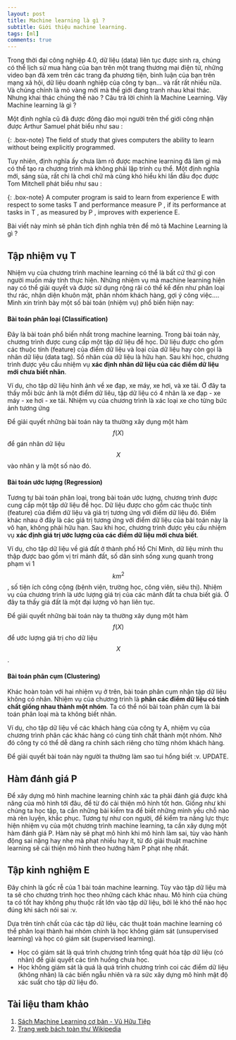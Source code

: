 ```yaml
---
layout: post
title: Machine learning là gì ?
subtitle: Giới thiệu machine learning.
tags: [ml]
comments: true
---
```


Trong thời đại công nghiệp 4.0, dữ liệu (data) liên tục được sinh ra, chúng có thể lịch sử mua hàng của bạn trên một trang thương mại điện tử, những video bạn đã xem trên các trang đa phương tiện, bình luận của bạn trên mạng xã hội, dữ liệu doanh nghiệp của công ty bạn... và rất rất nhiều nữa. Và chúng chính là mỏ vàng mới mà thế giới đang tranh nhau khai thác. Nhưng khai thác chúng thế nào ? Câu trả lời chính là Machine Learning. Vậy Machine learning là gì ?

Một định nghĩa cũ đã được đông đảo mọi người trên thế giới công nhận được Arthur Samuel phát biểu như sau : 

{: .box-note}
The field of study that gives computers the ability to learn without being explicitly programmed.

Tuy nhiên, định nghĩa ấy chưa làm rõ được machine learning đã làm gì mà có thể tạo ra chương trình mà không phải lập trình cụ thể. Một định nghĩa mới, sáng sủa, rất chi là chơi chữ mà cũng khó hiểu khi lần đầu đọc được Tom Mitchell phát biểu như sau :

{: .box-note}
A computer program is said to learn from experience E with respect to some tasks T and performance measure P , if its performance at tasks in T , as measured by P , improves with experience E.

Bài viết này mình sẽ phân tích định nghĩa trên để mô tả Machine Learning là gì ?

## Tập nhiệm vụ T
Nhiệm vụ của chương trình machine learning có thể là bất cứ thứ gì con người muốn máy tính thực hiện. Những nhiệm vụ mà machine learning hiện nay có thể giải quyết và được sử dụng rộng rãi có thể kể đến như phân loại thư rác, nhận diện khuôn mặt, phân nhóm khách hàng, gợi ý công việc.... Mình xin trình bày một số bài toán (nhiệm vụ) phổ biến hiện nay:

#### Bài toán phân loại (Classification)
Đây là bài toán phổ biến nhất trong machine learning. Trong bài toán này, chương trình được cung cấp một tập dữ liệu để học. Dữ liệu được cho gồm các thuộc tính (feature) của điểm dữ liệu và loại của dữ liệu hay còn gọi là nhãn dữ liệu (data tag). Số nhãn của dữ liệu là hữu hạn. Sau khi học, chương trình được yêu cầu nhiệm vụ **xác định nhãn dữ liệu của các điểm dữ liệu mới chưa biết nhãn**.


Ví dụ, cho tập dữ liệu hình ảnh về xe đạp, xe máy, xe hơi, và xe tải. Ở đây ta thấy mỗi bức ảnh là một điểm dữ liêu, tập dữ liệu có 4 nhãn là xe đạp - xe máy - xe hơi - xe tải. Nhiệm vụ của chương trình là xác loại xe cho từng bức ảnh tương ứng


Để giải quyết những bài toán này ta thường xây dụng một hàm $$ f(X) $$ để gán nhãn dữ liệu $$ X $$ vào nhãn y là một số nào đó. 

#### Bài toán ước lượng (Regression)
Tương tự bài toán phân loại, trong bài toán ước lượng, chương trình được cung cấp một tập dữ liệu để học. Dữ liệu được cho gồm các thuộc tính (feature) của điểm dữ liệu và giá trị tương ứng với điểm dữ liệu đó. Điểm khác nhau ở đây là các giá trị tương ứng với điểm dữ liệu của bài toán này là vô hạn, không phải hữu hạn. Sau khi học, chương trình được yêu cầu nhiệm vụ **xác định giá trị ước lượng của các điểm dữ liệu mới chưa biết**.

Ví dụ, cho tập dữ liệu về giá đất ở thành phố Hồ Chí Minh, dữ liệu mình thu thập được bao gồm vị trí mảnh đất, số dân sinh sống xung quanh trong phạm vi 1 $$ km^2 $$, số tiện ích công cộng (bệnh viện, trường học, công viên, siêu thị). Nhiệm vụ của chương trình là ước lượng giá trị của các mảnh đất ta chưa biết giá. Ở đây ta thấy giá đất là một đại lượng vô hạn liên tục.

Để giải quyết những bài toán này ta thường xây dụng một hàm $$ f(X) $$ để ước lượng giá trị cho dữ liệu $$ X $$.

#### Bài toán phân cụm (Clustering)
Khác hoàn toàn với hai nhiệm vụ ở trên, bài toán phân cụm nhận tập dữ liệu không có nhãn. Nhiệm vụ của chương trình là **phân các điểm dữ liệu có tính chất giống nhau thành một nhóm**. Ta có thể nói bài toàn phân cụm là bài toán phân loại mà ta không biết nhãn.

Ví dụ, cho tập dữ liệu về các khách hàng của công ty A, nhiệm vụ của chương trình phân các khác hàng có cùng tính chất thành một nhóm. Nhờ đó công ty có thể dễ dàng ra chính sách riêng cho từng nhóm khách hàng.

Để giải quyết bài toán này người ta thường làm sao tui hổng biết :v. UPDATE.

## Hàm đánh giá P
Để xây dựng mô hình machine learning chính xác ta phải đánh giá được khả năng của mô hình tới đâu, để từ đó cải thiện mô hình tốt hơn. Giống như khi chúng ta học tập, ta cần những bài kiểm tra để biết những mình yếu chỗ nào mà rèn luyện, khắc phục. Tương tự như con người, để kiểm tra năng lực thực hiện nhiệm vụ của một chương trình machine learning, ta cần xây dựng một hàm đánh giá P. Hàm này sẽ phạt mô hình khi mô hình làm sai, tùy vào hành động sai nặng hay nhẹ mà phạt nhiều hay ít, từ đó giải thuật machine learning sẽ cải thiện mô hình theo hướng hàm P phạt nhẹ nhất.

## Tập kinh nghiệm E
Đây chính là gốc rễ của 1 bài toán machine learning. Tùy vào tập dữ liệu mà ta sẽ cho chương trình học theo những cách khác nhau. Mô hình của chúng ta có tốt hay không phụ thuộc rất lớn vào tập dữ liệu, bởi lẻ khó thể nào học đúng khi sách nói sai :v.


Dựa trên tính chất của các tập dữ liệu, các thuật toán machine learning có thể phân loại thành hai nhóm chính là học không giám sát (unsupervised learning) và học có giám sát (supervised learning).
- Học có giám sát là quá trình chương trình tổng quát hóa tập dữ liệu (có nhãn) để giải quyết các tình huống chưa học.
- Học không giám sát là quá là quá trình chương trình coi các điểm dữ liệu (không nhãn) là các biến ngẫu nhiên và ra sức xây dựng mô hình mật độ xác suất cho tập dữ liệu đó.


## Tài liệu tham khảo

1. [Sách Machine Learning cơ bản - Vũ Hữu Tiệp](https://machinelearningcoban.com/)
2. [Trang web bách toàn thư Wikipedia](https://en.wikipedia.org/)
